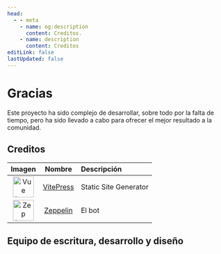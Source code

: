 ```yaml
---
head:
  - - meta
    - name: og:description
      content: Creditos.
    - name: description
      content: Creditos
editLink: false
lastUpdated: false
---
```

<script setup>
import { VPTeamMembers } from 'vitepress/theme'

const members = [
  {
    avatar: 'https://avatars.githubusercontent.com/u/85186792?v=4',
    name: 'Diso',
    title: 'Creador y escritor',
    links: [
      { icon: 'github', link: 'https://github.com/DisoQ' }
    ]
  },
  {
    avatar: 'https://avatars.githubusercontent.com/u/85960708?v=4',
    name: 'Nixco',
    title: 'PreSetup Build',
    links: [
      { icon: 'github', link: 'https://github.com/nixco3' }
    ]
  }
]
</script>

# Gracias
<p>Este proyecto ha sido complejo de desarrollar, sobre todo por la falta de tiempo, pero ha sido llevado a cabo para ofrecer el mejor resultado a la comunidad.</p>

## Creditos
|Imagen | Nombre | Descripción|
|:-:|:-:|:-|
<img src="https://avatars.githubusercontent.com/u/6128107?s=200&v=4" alt="Vue Logo" width="48"/> | [VitePress](https://github.com/vuejs/vitepress) | Static Site Generator |
<img src="https://avatars.githubusercontent.com/u/96340112?s=200&v=4" alt="Zep Logo" width="48"/>| [Zeppelin](https://zeppelin.gg/) | El bot

## Equipo de escritura, desarrollo y diseño
<VPTeamMembers size="medium" :members="members" />